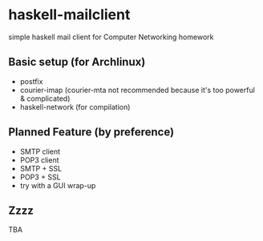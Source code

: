 haskell-mailclient
==================

simple haskell mail client for Computer Networking homework

Basic setup (for Archlinux)
-------------
* postfix
* courier-imap (courier-mta not recommended because it's too powerful \& complicated)
* haskell-network (for compilation)

Planned Feature (by preference)
------------
* SMTP client
* POP3 client
* SMTP + SSL
* POP3 + SSL
* try with a GUI wrap-up

Zzzz
-----
TBA
